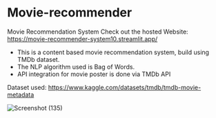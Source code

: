 # Movie-recommender
Movie Recommendation System
Check out the hosted Website:  https://movie-recommender-system10.streamlit.app/

* This is a content based movie recommendation system, build using TMDb dataset.
* The NLP algorithm used is Bag of Words.
* API integration for movie poster is done via TMDb API

Dataset used: https://www.kaggle.com/datasets/tmdb/tmdb-movie-metadata

![Screenshot (135)](https://github.com/sayaliambure/Movie-recommender/assets/89408981/71811009-f04f-4682-abb8-6b93d265af2a)
